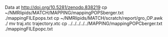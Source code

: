 Data at http://doi.org/10.5281/zenodo.838219
cp ~/NMRlipids/MATCH/MAPPING/mappingPOPSberger.txt ./mappingFILEpops.txt
cp ~/NMRlipids/MATCH/scratch/report/gro_OP.awk ./
mv traj.xtc trajectory.xtc
cp ../../../../../MAPPING/mappingPOPCberger.txt ./mappingFILEpopc.txt
